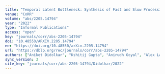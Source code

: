 ```yaml
---
title: "Temporal Latent Bottleneck: Synthesis of Fast and Slow Processing Mechanisms in Sequence Learning."
venue: "CoRR"
volume: "abs/2205.14794"
year: "2022"
type: "Informal Publications"
access: "open"
key: "journals/corr/abs-2205-14794"
doi: "10.48550/ARXIV.2205.14794"
ee: "https://doi.org/10.48550/arXiv.2205.14794"
url: "https://dblp.org/rec/journals/corr/abs-2205-14794"
authors: ["Aniket Didolkar", "Kshitij Gupta", "Anirudh Goyal", "Alex Lamb", "Nan Rosemary Ke", "Yoshua Bengio"]
sync_version: 3
cite_key: "journals/corr/abs-2205-14794/Didolkar/2022"
---
```

